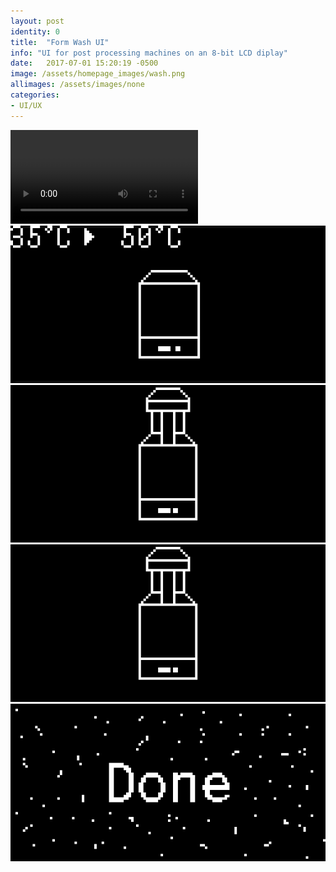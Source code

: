 ```yaml
---
layout: post
identity: 0
title:  "Form Wash UI"
info: "UI for post processing machines on an 8-bit LCD diplay"
date:   2017-07-01 15:20:19 -0500
image: /assets/homepage_images/wash.png
allimages: /assets/images/none
categories:
- UI/UX
---
```



<!-- <iframe src="https://player.vimeo.com/video/119343592#t=14s?autoplay=1&loop=1&autopause=0" width="100%" height="800px" frameborder="0" webkitallowfullscreen mozallowfullscreen allowfullscreen></iframe> -->


<div>
  <video autoPlay loop>
    <source src="/assets/video/wash/wash.mp4" type="video/mp4"/>
  </video>
</div>

<img class="post-images" src="/assets/images/wash-cure/preheating.gif">
<img class="post-images" src="/assets/images/wash-cure/lowering.gif">
<img class="post-images" src="/assets/images/wash-cure/undo.gif">
<img class="post-images" src="/assets/images/wash-cure/done.gif">





